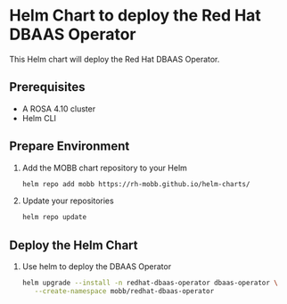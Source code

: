 # Helm Chart to deploy the Red Hat DBAAS Operator

This Helm chart will deploy the Red Hat DBAAS Operator.

## Prerequisites

* A ROSA 4.10 cluster
* Helm CLI

## Prepare Environment

1. Add the MOBB chart repository to your Helm

    ```bash
    helm repo add mobb https://rh-mobb.github.io/helm-charts/
    ```

1. Update your repositories

    ```bash
    helm repo update
    ```

## Deploy the Helm Chart


1. Use helm to deploy the DBAAS Operator

   ```bash
   helm upgrade --install -n redhat-dbaas-operator dbaas-operator \
      --create-namespace mobb/redhat-dbaas-operator
   ```
